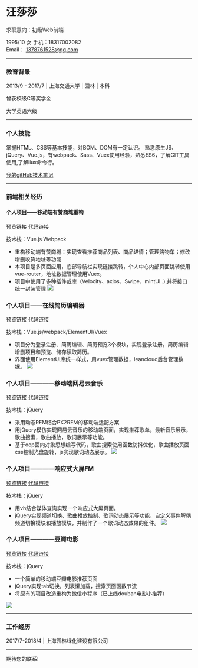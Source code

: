 
# 汪莎莎 

求职意向：初级Web前端

1995/10 女
手机：18317002082     
Email： 1378761528@qq.com

***
### 教育背景
2013/9 - 2017/7  | 上海交通大学 | 园林 | 本科

曾获校级C等奖学金

大学英语六级

***
### 个人技能
掌握HTML、CSS等基本技能，对BOM、DOM有一定认识。
熟悉原生JS、jQuery、Vue.js，有webpack、Sass、Vuex使用经验，熟悉ES6，了解GIT工具使用,了解liux命令行。

[我的gitHub技术笔记](https://github.com/Saraalwayslikeworld/resume/tree/master/blog)
***
### 前端相关经历

#### 个人项目——移动端有赞商城重构
[预览链接](http://sarawong.top/youzan/dist/index.html)
[代码链接](https://github.com/Saraalwayslikeworld/youzan/tree/master/youzan)

技术栈：Vue.js Webpack
- 重构移动端有赞商城：实现查看推荐商品列表、商品详情；管理购物车；修改增删收货地址等功能
- 本项目是多页面应用，底部导航栏实现链接跳转，个人中心内部页面跳转使用vue-router，地址数据管理使用Vuex。
- 项目中使用了多种插件或库（Velocity、axios、Swipe、mintUI..),并将接口统一封装管理
![](http://p5s9qkvol.bkt.clouddn.com/18-7-24/69919922.jpg)

### 个人项目——在线简历编辑器
[预览链接](https://saraalwayslikeworld.github.io/vue-resumer/dist/)
[代码链接](https://github.com/Saraalwayslikeworld/vue-resumer)

技术栈：Vue.js/webpack/ElementUI/Vuex
- 项目分为登录注册、简历编辑、简历预览3个模块，实现登录注册，简历编辑增删项目和预览、储存读取简历。
- 界面使用ElementUI库统一样式，用vuex管理数据，leancloud后台管理数据。
![](http://p5s9qkvol.bkt.clouddn.com/18-7-24/95456266.jpg)

### 个人项目————移动端网易云音乐
[预览链接](https://saraalwayslikeworld.github.io/cloudMusic)
[代码链接](https://github.com/Saraalwayslikeworld/cloudMusic)

技术栈：jQuery
- 采用动态REM结合PX2REM的移动端适配方案
- 用jQuery模仿实现网易云音乐的移动端页面，实现推荐歌单，最新音乐展示，歌曲搜索，歌曲播放，歌词展示等功能。
- 基于oop面向对象思想编写代码，歌曲搜索使用函数防抖优化，歌曲播放页面css控制光盘旋转，js实现歌词动态展示。
![](http://p5s9qkvol.bkt.clouddn.com/18-7-24/37817925.jpg)

### 个人项目————响应式大屏FM
[预览链接](https://saraalwayslikeworld.github.io/musicPage)
[代码链接](https://github.com/Saraalwayslikeworld/musicPage)

技术栈：jQuery
- 用vh结合媒体查询实现一个响应式大屏页面。
- jQuery实现频道切换、歌曲播放控制、歌词动态展示等功能，自定义事件解耦频道切换模块和播放模块，并制作了一个歌词动态效果的组件。
![](http://p5s9qkvol.bkt.clouddn.com/18-7-24/92384690.jpg)

### 个人项目————豆瓣电影
[预览链接](https://saraalwayslikeworld.github.io/douban)
[代码链接](https://github.com/Saraalwayslikeworld/douban)

技术栈：jQuery
- 一个简单的移动端豆瓣电影推荐页面
- jQuery实现tab切换，列表懒加载，搜索页面函数节流
- 将原有的项目改造重构为微信小程序（已上线douban电影小推荐）

![](http://p5s9qkvol.bkt.clouddn.com/18-7-24/32727886.jpg)


***
### 工作经历

2017/7-2018/4 | 上海园林绿化建设有限公司 
***

期待您的联系!




